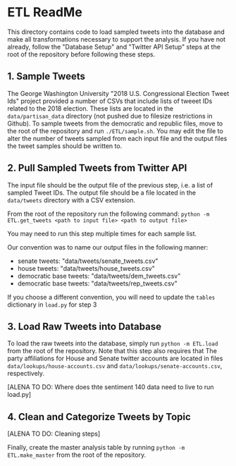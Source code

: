 # ETL ReadMe

This directory contains code to load sampled tweets into the database and make all transformations necessary to support the analysis. If you have not already, follow the "Database Setup" and "Twitter API Setup" steps at the root of the repository before following these steps.

## 1. Sample Tweets
The George Washington University "2018 U.S. Congressional Election Tweet Ids" project provided a number of CSVs that include lists of tweeet IDs related to the 2018 election. These lists are located in the `data/partisan_data` directory (not pushed due to filesize restrictions in Github). To sample tweets from the democratic and republic files, move to the root of the repository and run `./ETL/sample.sh`. You may edit the file to alter the number of tweets sampled from each input file and the output files the tweet samples should be written to.

## 2. Pull Sampled Tweets from Twitter API
The input file should be the output file of the previous step, i.e. a list of sampled Tweet IDs. The output file should be a file located in the  `data/tweets` directory with a CSV extension. 

From the root of the repository run the following command:
`python -m ETL.get_tweets <path to input file> <path to output file>`

You may need to run this step multiple times for each sample list.

Our convention was to name our output files in the following manner:
* senate tweets: "data/tweets/senate_tweets.csv"
* house tweets: "data/tweets/house_tweets.csv"
* democratic base tweets: "data/tweets/dem_tweets.csv" 
* democratic base tweets: "data/tweets/rep_tweets.csv"
         
If you choose a different convention, you will need to update the `tables` dictionary in `load.py` for step 3

## 3. Load Raw Tweets into Database
To load the raw tweets into the database, simply run `python -m ETL.load` from the root of the repository. Note that this step also requires that The party affiliations for House and Senate twitter accounts are located in files `data/lookups/house-accounts.csv` and `data/lookups/senate-accounts.csv`, respectively.

[ALENA TO DO: Where does thte sentiment 140 data need to live to run load.py]

## 4. Clean and Categorize Tweets by Topic

[ALENA TO DO: Cleaning steps]

Finally, create the master analysis table by running `python -m ETL.make_master` from the root of the repository.
